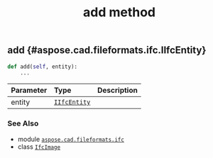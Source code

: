 ﻿---
title: add method
second_title: Aspose.CAD for Python via .NET API References
description: 
type: docs
weight: 20
url: /python-net/aspose.cad.fileformats.ifc/ifcimage/add/
is_root: false
---

## add {#aspose.cad.fileformats.ifc.IIfcEntity}





```python
def add(self, entity):
    ...
```


| Parameter | Type | Description |
| :- | :- | :- |
| entity | [`IIfcEntity`](/cad/python-net/aspose.cad.fileformats.ifc/iifcentity) |  |



### See Also
* module [`aspose.cad.fileformats.ifc`](../../)
* class [`IfcImage`](/cad/python-net/aspose.cad.fileformats.ifc/ifcimage)
